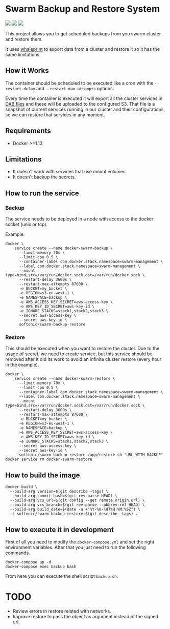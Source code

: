 # Swarm Backup and Restore System
[![](https://images.microbadger.com/badges/image/softonic/swarm-backup-restore.svg)](https://microbadger.com/images/softonic/swarm-backup-restore "Get your own image badge on microbadger.com") [![](https://images.microbadger.com/badges/version/softonic/swarm-backup-restore.svg)](https://microbadger.com/images/softonic/swarm-backup-restore "Get your own version badge on microbadger.com") [![](https://images.microbadger.com/badges/commit/softonic/swarm-backup-restore.svg)](https://microbadger.com/images/softonic/swarm-backup-restore "Get your own commit badge on microbadger.com")

This project allows you to get scheduled backups from you swarm cluster and restore them.

It uses [whaleprint](https://github.com/mantika/whaleprint) to export data from a cluster and restore it so it has the same limitations.

## How it Works
The container should be scheduled to be executed like a cron with the  `--restart-delay` and `--restart-max-attempts` options.

Every time the container is executed it will export all the cluster services in [DAB files](https://github.com/docker/docker/blob/master/experimental/docker-stacks-and-bundles.md) and these will be uploaded to the configured S3. That file is a snapshot of current services running in our cluster and their configurations, so we can restore that services in any moment.

## Requirements
* Docker >=1.13

## Limitations
* It doesn't work with services that use mount volumes.
* It doesn't backup the secrets.

## How to run the service

### Backup
The service needs to be deployed in a node with access to the docker socket (unix or tcp).

Example:
```
docker \
    service create --name docker-swarm-backup \
      --limit-memory 70m \
      --limit-cpu 0.5 \
      --container-label com.docker.stack.namespace=swarm-management \
      --label com.docker.stack.namespace=swarm-management \
      --mount type=bind,src=/var/run/docker.sock,dst=/var/run/docker.sock \
      --restart-delay 3600s \
      --restart-max-attempts 87600 \
      -e BUCKET=my_bucket \
      -e REGION=s3-eu-west-1 \
      -e NAMESPACE=backup \
      -e AWS_ACCESS_KEY_SECRET=aws-access-key \
      -e AWS_KEY_ID_SECRET=aws-key-id \
      -e IGNORE_STACKS=stack1,stack2,stack3 \
      --secret aws-access-key \
      --secret aws-key-id \
      softonic/swarm-backup-restore
```

### Restore
This should be executed when you want to restore the cluster. Due to the usage of secret, we need to create service, but this service should be removed after it did its work to avoid an infinite cluster restore (every hour in the example).

```
docker \
    service create --name docker-swarm-restore \
      --limit-memory 70m \
      --limit-cpu 0.5 \
      --container-label com.docker.stack.namespace=swarm-management \
      --label com.docker.stack.namespace=swarm-management \
      --mount type=bind,src=/var/run/docker.sock,dst=/var/run/docker.sock \
      --restart-delay 3600s \
      --restart-max-attempts 87600 \
      -e BUCKET=my_bucket \
      -e REGION=s3-eu-west-1 \
      -e NAMESPACE=backup \
      -e AWS_ACCESS_KEY_SECRET=aws-access-key \
      -e AWS_KEY_ID_SECRET=aws-key-id \
      -e IGNORE_STACKS=stack1,stack2,stack3 \
      --secret aws-access-key \
      --secret aws-key-id \
      softonic/swarm-backup-restore /app/restore.sh "URL_WITH_BACKUP"
docker service rm docker-swarm-restore
```

## How to build the image
```
docker build \
  --build-arg version=$(git describe —tags) \
  --build-arg commit_hash=$(git rev-parse HEAD) \
  --build-arg vcs_url=$(git config --get remote.origin.url) \
  --build-arg vcs_branch=$(git rev-parse --abbrev-ref HEAD) \
  --build-arg build_date=$(date -u +"%Y-%m-%dT%H:%M:%SZ") \
  -t softonic/swarm-backup-restore:$(git describe —tags) . 
```

## How to execute it in development
First of all you need to modify the `docker-compose.yml` and set the right environment variables. After that you just need to run the following commands.
```
docker-compose up -d
docker-compose exec backup bash
```
From here you can execute the shell script `backup.sh`.


# TODO
* Review errors in restore related with networks.
* Improve restore to pass the object as argument instead of the signed url.
